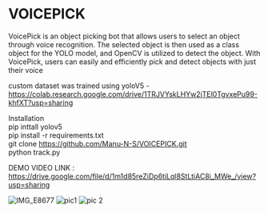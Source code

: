 # VOICEPICK
VoicePick is an  object picking bot that allows users to select an object through voice recognition. The selected object is then used as a class object for the YOLO model, and OpenCV is utilized to detect the object. With VoicePick, users can easily and efficiently pick and detect objects with just their voice

custom dataset was trained using yoloV5  - https://colab.research.google.com/drive/1TRJVYskLHYw2jTEl0TgvxePu99-khfXT?usp=sharing

Installation <br/>
pip inttall yolov5 <br/>
pip install -r requirements.txt <br/>
git clone https://github.com/Manu-N-S/VOICEPICK.git <br/>
python track.py <br/>

DEMO VIDEO LINK : https://drive.google.com/file/d/1m1d85reZiDp6tiLql8StLtiAC8i_MWe_/view?usp=sharing

![IMG_E8677](https://user-images.githubusercontent.com/98375679/222787108-6b55bf23-cf85-4860-82cf-20d3bbf58540.JPG)
![pic1](https://user-images.githubusercontent.com/98375679/222788061-7548b394-9d70-4074-903e-9eb3c873a43e.png)
![pic 2](https://user-images.githubusercontent.com/98375679/222788084-2f10d572-e71b-4111-9796-7c2cc0047a51.png)
